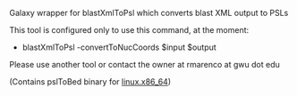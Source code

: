 Galaxy wrapper for blastXmlToPsl which converts blast XML output to PSLs

This tool is configured only to use this command, at the moment:
- blastXmlToPsl -convertToNucCoords $input $output

Please use another tool or contact the owner at rmarenco at gwu dot edu

(Contains pslToBed binary for [linux.x86_64](http://hgdownload.soe.ucsc.edu/admin/exe/linux.x86_64/))